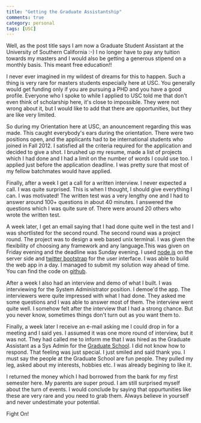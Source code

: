 ```yaml
---
title: "Getting the Graduate Assistantship"
comments: true
category: personal
tags: [USC]
---
```

Well, as the post title says I am now a Graduate Student Assistant at the University of Southern California :-) I no longer have to pay any tuition towards my masters and I would also be getting a generous stipend on a monthly basis. This meant free education!! 

I never ever imagined in my wildest of dreams for this to happen. Such a thing is very rare for masters students especially here at USC. You generally would get funding only if you are pursuing a PHD and you have a good profile. Everyone who I spoke to while I applied to USC told me that don't even think of scholarship here, it's close to impossible. They were not wrong about it, but I would like to add that there are opportunities, but they are like very limited.

So during my Orientation here at USC, an anouncement regarding this was made. This caught everybody's ears during the orientation. There were two positions open, and the applicants had to be international students who joined in Fall 2012. I satisfied all the criteria required for the application and decided to give a shot. I brushed up my resume, made a list of projects which I had done and I had a limit on the number of words I could use too. I applied just before the application deadline. I was pretty sure that most of my fellow batchmates would have applied.

Finally, after a week I get a call for a written interview. I never expected a call. I was quite surprised. This is when I thought, I should give everything I can. I was motivated! The written test was a very lengthy one and I had to answer around 100+ questions in about 40 minutes. I answered the questions which I was quite sure of. There were around 20 others who wrote the written test. 

A week later, I get an email saying that I had done quite well in the test and I was shortlisted for the second round. The second round was a project round. The project was to design a web based unix terminal. I was given the flexibility of choosing any framework and any language.This was given on Friday evening and the deadline was Sunday evening. I used [node.js](http://nodejs.org) on the server side and [twitter bootstrap](http://twitter.github.com/bootstrap/) for the user interface. I was able to build the web app in a day. I managed to submit my solution way ahead of time. You can find the code on [github](https://github.com/pradeep1288/TrojanShell).

After a week I also had an interview and demo of what I built. I was interviewing for the System Administrator position. I demoe'd the app. The interviewers were quite impressed with what I had done. They asked me some questions and I was able to answer most of them. The interview went quite well. I somehow felt after the interview that I had a strong chance. But you never know, sometimes things don't turn out as you want them to.

Finally, a week later I receive an e-mail asking me I could drop in for a meeting and I said yes. I assumed it was one more round of interview, but it was not. They had called me to inform me that I was hired as the Graduate Assistant as a Sys Admin for the [Graduate School](http://grad.usc.edu). I did not know how to respond. That feeling was just special. I just smiled and said thank you. I must say the people at the Graduate School are fun people. They pulled my leg, asked about my interests, hobbies etc. I was already begining to like it.

I returned the money which I had borrowed from the bank for my first semester here. My parents are super proud. I am still surprised myself about the turn of events. I would conclude by saying that oppurtunities like these are very rare and you need to grab them. Always believe in yourself and never undestimate your potential. 

Fight On!
